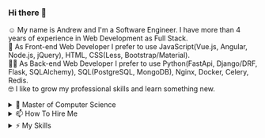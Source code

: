 ### Hi there 👋
☺️ My name is Andrew and I'm a Software Engineer. I have more than 4 years of experience in Web Development as Full Stack.<br>
🤩 As Front-end Web Developer I prefer to use JavaScript(Vue.js, Angular, Node.js, jQuery), HTML, CSS(Less, Bootstrap/Material).<br>
🧑‍💻 As Back-end Web Developer I prefer to use Python(FastApi, Django/DRF, Flask, SQLAlchemy), SQL(PostgreSQL, MongoDB), Nginx, Docker, Celery, Redis.<br>
🤓 I like to grow my professional skills and learn something new.<br>
<details><summary>🔬 Master of Computer Science</summary>

#### 2016-2018
__Siberian State Aerospace University__<br>
_Master of Computer Applications (MCA), Computer science_<br>

#### 2012-2016
__Siberian State Aerospace University__<br>
_Bachelor of Computer Science (BCompSc), Computer science_<br>
</details>

<details><summary>📫 How To Hire Me</summary>
I'm working on Upwork: https://www.upwork.com/freelancers/~01e59297900f2b4845
</details>

<details><summary>⚡ My Skills</summary>

| | |
|-|-|
|__Operating Systems__ | Linux, Windows |
|__Development languages__| Python, JS/TS, Qt/C++/QML, C, C#, Go |
|__Frameworks__ | FastAPI, Django/DRF, Flask, Angular, Vue.js, Node.js, jQuery |
|__DBMS__ | PostgreSQL, MongoDB, MySQL, SQLite, Redis, RabbitMQ |
|__Others__ | Celery, Docker, Nginx, Git |
</details>


